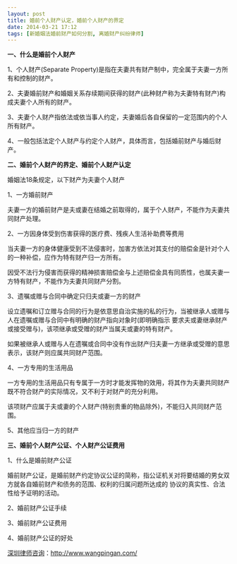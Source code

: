```yaml
---
layout: post
title: 婚前个人财产认定，婚前个人财产的界定
date: 2014-03-21 17:12
tags: [新婚姻法婚前财产如何分割, 离婚财产纠纷律师]
---
```

<strong>一、什么是婚前个人财产</strong>

1、个人财产(Separate Property)是指在夫妻共有财产制中，完全属于夫妻一方所有和控制的财产。

2、夫妻婚前财产和婚姻关系存续期间获得的财产(此种财产称为夫妻特有财产)构成夫妻个人所有的财产。

3、夫妻个人财产指依法或依当事人约定，夫妻婚后各自保留的一定范围内的个人所有财产。

4、一般包括法定个人财产与约定个人财产，具体而言，包括婚前财产与婚后财产。

<strong>二、婚前个人财产的界定、婚前个人财产认定</strong>

婚姻法18条规定，以下财产为夫妻个人财产

1、一方婚前财产

夫妻一方的婚前财产是夫或妻在结婚之前取得的，属于个人财产，不能作为夫妻共同财产处理。

2、一方因身体受到伤害获得的医疗费、残疾人生活补助费等费用

当夫妻一方的身体健康受到不法侵害时，加害方依法对其支付的赔偿金是针对个人的一种补偿，应作为特有财产归一方所有。

因受不法行为侵害而获得的精神损害赔偿金与上述赔偿金具有同质性，也属夫妻一方特有财产，不能作为夫妻共同财产分割。

3、遗嘱或赠与合同中确定只归夫或妻一方的财产

设立遗嘱和订立赠与合同的行为是依意思自治实施的私的行为，当被继承人或赠与人在遗嘱或赠与合同中有明确的财产指向对象时(即明确指示 
要求夫或妻继承财产或接受赠与)，该项继承或受赠的财产当属夫或妻的特有财产。

如果被继承人或赠与人在遗嘱或合同中没有作出财产归夫妻一方继承或受赠的意思表示，该财产则应属共同财产范围。

4、一方专用的生活用品

一方专用的生活用品只有专属于一方时才能发挥物的效用，将其作为夫妻共同财产既不符合财产的实际情况，又不利于对财产的充分利用。

该项财产应属于夫或妻的个人财产(特别贵重的物品除外)，不能归入共同财产范围。

5、其他应当归一方的财产

<strong>三、婚前个人财产公证、个人财产公证费用</strong>

1、什么是婚前财产公证

婚前财产公证，是婚前财产约定协议公证的简称，指公证机关对将要结婚的男女双方就各自婚前财产和债务的范围、权利的归属问题所达成的 
协议的真实性、合法性给予证明的活动。

2、婚前财产公证手续

3、婚前财产公证费用

4、婚前财产公证的好处


<a href="http://www.wangpingan.com/">深圳律师咨询</a>：<a href="http://www.wangpingan.com/">http://www.wangpingan.com/</a>

